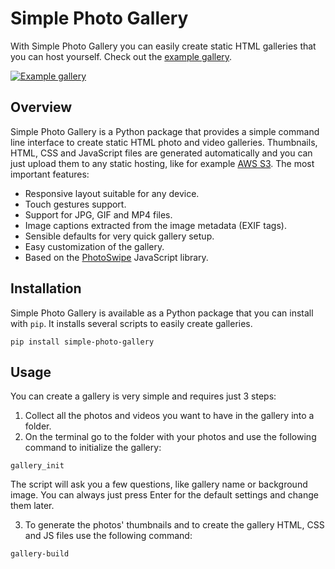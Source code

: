 # Simple Photo Gallery

With Simple Photo Gallery you can easily create static HTML galleries that you can host yourself. Check out the [example gallery](http://www.haltakov.net/gallery_usa_multi/CUPcTB5AcbutK3vyLQ26/).

[![Example gallery](https://github.com/haltakov/simple-photo-gallery/raw/master/examples/screenshot_gallery_use_multi.png)](http://www.haltakov.net/gallery_usa_multi/CUPcTB5AcbutK3vyLQ26/)


## Overview

Simple Photo Gallery is a Python package that provides a simple command line interface to create static HTML photo and video galleries. Thumbnails, HTML, CSS and JavaScript files are generated automatically and you can just upload them to any static hosting, like for example [AWS S3](https://aws.amazon.com/s3/). The most important features:

* Responsive layout suitable for any device.
* Touch gestures support.
* Support for JPG, GIF and MP4 files.
* Image captions extracted from the image metadata (EXIF tags).
* Sensible defaults for very quick gallery setup.
* Easy customization of the gallery.
* Based on the [PhotoSwipe](https://photoswipe.com/) JavaScript library.


## Installation

Simple Photo Gallery is available as a Python package that you can install with `pip`. It installs several scripts to easily create galleries.
```
pip install simple-photo-gallery
```


## Usage

You can create a gallery is very simple and requires just 3 steps:

1. Collect all the photos and videos you want to have in the gallery into a folder.
2. On the terminal go to the folder with your photos and use the following command to initialize the gallery:
```
gallery_init
```
The script will ask you a few questions, like gallery name or background image. You can always just press Enter for the default settings and change them later.

3. To generate the photos' thumbnails and to create the gallery HTML, CSS and JS files use the following command:
```
gallery-build
```

